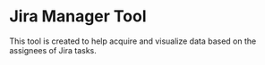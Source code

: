 # Jira Manager Tool

This tool is created to help acquire and visualize data based on the assignees of Jira tasks.